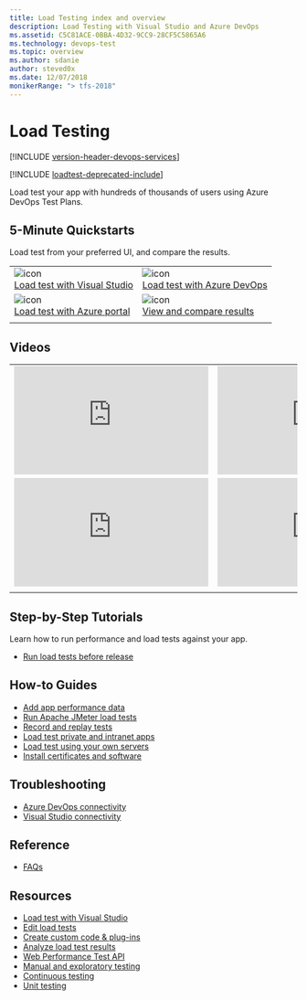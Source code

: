 ```yaml
---
title: Load Testing index and overview
description: Load Testing with Visual Studio and Azure DevOps
ms.assetid: C5C81ACE-0BBA-4D32-9CC9-28CF5C5865A6
ms.technology: devops-test
ms.topic: overview
ms.author: sdanie
author: steved0x
ms.date: 12/07/2018
monikerRange: "> tfs-2018"
---
```


# Load Testing

[!INCLUDE [version-header-devops-services](../includes/version-header-devops-services.md)]

[!INCLUDE [loadtest-deprecated-include](../includes/loadtest-deprecated-include.md)]

Load test your app with hundreds of thousands of users using Azure DevOps Test Plans.

## 5-Minute Quickstarts

Load test from your preferred UI, and compare the results.

|                                                                                                                       |                                                                                                        |
| --------------------------------------------------------------------------------------------------------------------- | ------------------------------------------------------------------------------------------------------ |
| ![icon](media/visualstudio-icon.png)<br />[Load test with Visual Studio](getting-started-with-performance-testing.md) | ![icon](media/vsts-icon.png)<br />[Load test with Azure DevOps](get-started-simple-cloud-load-test.md) |
| ![icon](media/azure-icon.png)<br />[Load test with Azure portal](app-service-web-app-performance-test.md)             | ![icon](media/reviewresults-icon.png)<br />[View and compare results](performance-reports.md)          |
|                                                                                                                       |                                                                                                        |

## Videos

|                                                                                                                                                                                                                                      |                                                                                                                                                                                                                      |
| ------------------------------------------------------------------------------------------------------------------------------------------------------------------------------------------------------------------------------------ | -------------------------------------------------------------------------------------------------------------------------------------------------------------------------------------------------------------------- |
| <iframe src="https://channel9.msdn.com/Events/Ignite/New-Zealand-2016/M379/player" width="340" height="190" allowFullScreen="true" frameBorder="0"></iframe>                                                                         | <iframe src="https://channel9.msdn.com/Blogs/Developer-Support-Series-PGI-Sessions/Developer-Support-Series-Cloud-Load-Testing/player" width="340" height="190" allowFullScreen="true" frameBorder="0"></iframe>     |
| <iframe src="https://channel9.msdn.com/Events/TechDays/Techdays-2016-The-Netherlands/Cloud-Based-Load-Testing-of-web-applications-with-Visual-Studio-2015/player" width="340" height="190" allowFullScreen frameBorder="0"></iframe> | <iframe src="https://channel9.msdn.com/Shows/Cloud+Cover/Episode-213-Azure-App-Service-Best-Practices-for-Large-Scale-Applications/player" width="340" height="190" allowFullScreen="true" frameBorder="0"></iframe> |
|                                                                                                                                                                                                                                      |                                                                                                                                                                                                                      |

## Step-by-Step Tutorials

Learn how to run performance and load tests against your app.

- [Run load tests before release](run-performance-tests-app-before-release.md)

## How-to Guides

- [Add app performance data](get-performance-data-for-load-tests.md)
- [Run Apache JMeter load tests](get-started-jmeter-test.md)
- [Record and replay tests](record-and-replay-cloud-load-tests.md)
- [Load test private and intranet apps](clt-behind-firewall.md)
- [Load test using your own servers](clt-with-private-machines.md)
- [Install certificates and software](install-certs-and-software.md)

## Troubleshooting

- [Azure DevOps connectivity](reference-qa.md#qaconnectts)
- [Visual Studio connectivity](reference-qa.md#troubleshooting)

## Reference

- [FAQs](reference-qa.md)

## Resources

- [Load test with Visual Studio](/visualstudio/test/quickstart-create-a-load-test-project)
- [Edit load tests](/visualstudio/test/edit-load-tests)
- [Create custom code &amp; plug-ins](/visualstudio/test/create-custom-code-and-plug-ins-for-load-tests)
- [Analyze load test results](/visualstudio/test/analyze-load-test-results-using-the-load-test-analyzer)
- [Web Performance Test API](/visualstudio/test/how-to-use-the-web-performance-test-api)
- [Manual and exploratory testing](../index.yml)
- [Continuous testing](../../pipelines/index.yml)
- [Unit testing](/visualstudio/test/developer-testing-scenarios)
